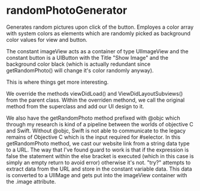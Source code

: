 # randomPhotoGenerator
Generates random pictures upon click of the button.
Employes a color array with system colors as elements which are randomly picked as background color values for view and button.

The constant imageView acts as a container of type UIImageView and the constant button is a UIButton with the Title "Show Image" and the background color black (which is actually redundant since getRandomPhoto() will change it's color randomly anyway).

This is where things get more interesting.

We override the methods viewDidLoad() and ViewDidLayoutSubviews() from the parent class. Within the overriden methond, we call the original method from the superclass and add our UI design to it.

We also have the getRandomPhoto method prefixed with @objc which through my research is kind of a pipeline between the worlds of objective C and Swift. Without @objc, Swift is not able to communicate to the legacy remains of Objective C which is the input required for #selector. 
In this getRandomPhoto method, we cast our website link from a string data type to a URL. 
The way that I've found guard to work is that if the expression is false the statement within the else bracket is executed (which in this case is simply an empty return to avoid error) otherwise it's not. "try?" attempts to extract data from the URL and store in the constant variable data. 
This data is converted to a UIIMage and gets put into the imageView container with the .image attribute. 
